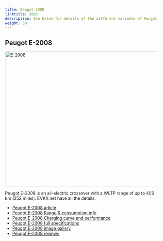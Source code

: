 ```yaml
---
title: Peugot 2008
linktitle: 2008
description: See below for details of the different variants of Peugot 2008
weight: 30
---
```

## Peugot E-2008

<a href="/models/peugot/2008/e-2008/"><img src="https://media.evkx.net/multimedia/models/peugot/2008/e-2008/main_1_st.jpg" width="800" height="444" alt="E-2008" ></a>

Peugot E-2008 is an all-electric crossover with a WLTP range of up to 406 km (252 miles). EVKX.net have all the details. 

- [Peugot E-2008 article](/models/peugot/2008/e-2008/)
- [Peugot E-2008 Range & consumption info](/models/peugot/2008/e-2008//rangeandconsumption)
- [Peugot E-2008 Charging curve and performance](/models/peugot/2008/e-2008//chargingcurve)
- [Peugot E-2008 full specifications](/models/peugot/2008/e-2008//specifications)
- [Peugot E-2008 image gallery](/models/peugot/2008/e-2008//gallery)
- [Peugot E-2008 reviews](/models/peugot/2008/e-2008//reviews)

